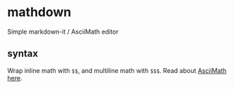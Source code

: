 # mathdown
Simple markdown-it / AsciiMath editor

## syntax
Wrap inline math with `$$`, and multiline math with `$$$`. Read about [AsciiMath here](http://asciimath.org/).